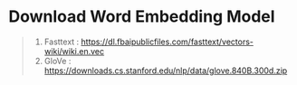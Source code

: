 
# Download Word Embedding Model

> 1. Fasttext : https://dl.fbaipublicfiles.com/fasttext/vectors-wiki/wiki.en.vec
> 2. GloVe : https://downloads.cs.stanford.edu/nlp/data/glove.840B.300d.zip

